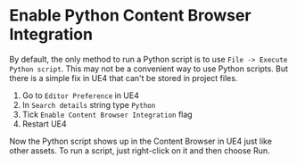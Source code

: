 ﻿# Enable Python Content Browser Integration

By default, the only method to run a Python script is to use `File -> Execute Python script`. 
This may not be a convenient way to use Python scripts. But there is a simple fix in UE4 
that can't be stored in project files.

1. Go to `Editor Preference` in UE4
2. In `Search details` string type `Python`
3. Tick `Enable Content Browser Integration` flag
4. Restart UE4

Now the Python script shows up in the Content Browser in UE4 just like other assets. 
To run a script, just right-click on it and then choose Run.
